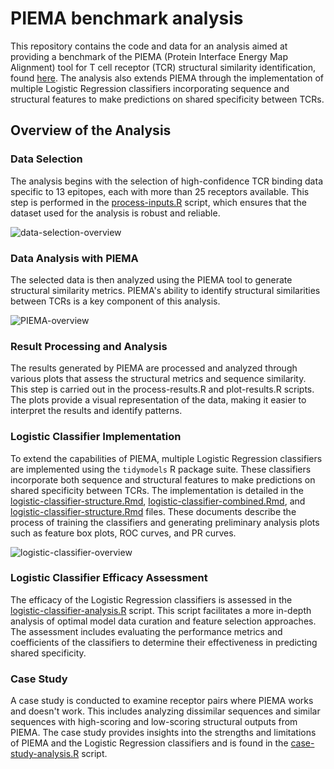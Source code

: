 # PIEMA benchmark analysis

This repository contains the code and data for an analysis aimed at providing a benchmark of the PIEMA (Protein Interface Energy Map Alignment) tool for T cell receptor (TCR) structural similarity identification, found [here](https://github.com/maiabennett/PIEMA). The analysis also extends PIEMA through the implementation of multiple Logistic Regression classifiers incorporating sequence and structural features to make predictions on shared specificity between TCRs.

## Overview of the Analysis
### Data Selection
The analysis begins with the selection of high-confidence TCR binding data specific to 13 epitopes, each with more than 25 receptors available. This step is performed in the [process-inputs.R](process-inputs.R) script, which ensures that the dataset used for the analysis is robust and reliable.

![data-selection-overview](https://github.com/user-attachments/assets/8362bbb1-bd3a-4905-b3c4-ff516563c5b2)


### Data Analysis with PIEMA
The selected data is then analyzed using the PIEMA tool to generate structural similarity metrics. PIEMA's ability to identify structural similarities between TCRs is a key component of this analysis.

![PIEMA-overview](https://github.com/user-attachments/assets/5223bba0-8ee7-4ce9-a44e-dd0ff83d1272)


### Result Processing and Analysis
The results generated by PIEMA are processed and analyzed through various plots that assess the structural metrics and sequence similarity. This step is carried out in the process-results.R and plot-results.R scripts. The plots provide a visual representation of the data, making it easier to interpret the results and identify patterns.

### Logistic Classifier Implementation
To extend the capabilities of PIEMA, multiple Logistic Regression classifiers are implemented using the `tidymodels` R package suite. These classifiers incorporate both sequence and structural features to make predictions on shared specificity between TCRs. The implementation is detailed in the [logistic-classifier-structure.Rmd](./logistic-classifier-structure.Rmd), [logistic-classifier-combined.Rmd](./logistic-classifier-combined.Rmd), and [logistic-classifier-structure.Rmd](./logistic-classifier-sequence.Rmd) files. These documents describe the process of training the classifiers and generating preliminary analysis plots such as feature box plots, ROC curves, and PR curves.

![logistic-classifier-overview](https://github.com/user-attachments/assets/bd60370c-5032-4503-bd63-9bd00f06f57d)


### Logistic Classifier Efficacy Assessment
The efficacy of the Logistic Regression classifiers is assessed in the [logistic-classifier-analysis.R](./logistic-classifier-analysis.R) script. This script facilitates a more in-depth analysis of optimal model data curation and feature selection approaches. The assessment includes evaluating the performance metrics and coefficients of the classifiers to determine their effectiveness in predicting shared specificity.

### Case Study
A case study is conducted to examine receptor pairs where PIEMA works and doesn't work. This includes analyzing dissimilar sequences and similar sequences with high-scoring and low-scoring structural outputs from PIEMA. The case study provides insights into the strengths and limitations of PIEMA and the Logistic Regression classifiers and is found in the [case-study-analysis.R](./case-study-analysis.R) script.
